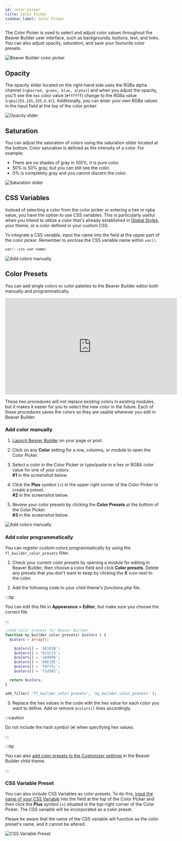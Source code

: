 ```yaml
---
id: color-picker
title: Color Picker
sidebar_label: Color Picker
---
```


The Color Picker is used to select and adjust color values throughout the Beaver Builder user interface, such as backgrounds, buttons, text, and links. You can also adjust opacity, saturation, and save your favourite color presets.

![Beaver Builder color picker](/img/beaver-builder/basics--color-picker--1.jpg)

## Opacity

The opacity slider located on the right-hand side uses the RGBa alpha channel (`rgba(red, green, blue, alpha)`) and when you adjust the opacity, you'll see the `hex` color value (`#ffffff`) change to the RGBa value (`rgba(255,255,255,0.8)`). Additionally, you can enter your own RGBa values in the input field at the top of the color picker.

![Opacity slider](/img/beaver-builder/basics--color-picker--2.jpg)

## Saturation

You can adjust the saturation of colors using the saturation slider located at the bottom. Color saturation is defined as the intensity of a color. For example:

- There are no shades of gray in 100%, it is pure color.
- 50% is 50% gray, but you can still see the color.
- 0% is completely gray and you cannot discern the color.

![Saturation slider](/img/beaver-builder/basics--color-picker--3.jpg)

## CSS Variables

Instead of selecting a color from the color picker or entering a hex or rgba value, you have the option to use CSS variables. This is particularly useful when you intend to utilize a color that's already established in [Global Styles](user-interface/global-styles.md#colors-tab), your theme, or a color defined in your custom CSS.

To integrate a CSS variable, input the name into the field at the upper part of the color picker. Remember to enclose the CSS variable name within `var()`.

```css
var(--css-var-name)
```

![Add colors manually](/img/beaver-builder/basics--color-picker--4.jpg)

## Color Presets

You can add single colors or color palettes to the Beaver Builder editor both
manually and programmatically.

<div className="embed-responsive">
  <iframe width="560" height="315" src="https://www.youtube-nocookie.com/embed/zN9h8GiYGU8" title="YouTube video player" frameBorder="0" allow="accelerometer; autoplay; clipboard-write; encrypted-media; gyroscope; picture-in-picture" allowFullScreen></iframe>
</div>

These two procedures will not replace existing colors in existing modules, but it makes it easier for you to select the new color in the future. Each of these procedures saves the colors so they are usable wherever you edit in Beaver Builder.

### Add color manually

1. [Launch Beaver Builder](getting-started/launch-builder.md) on your page or post.

2. Click on any **Color** setting for a row, columns, or module to open the Color Picker.

3. Select a color in the Color Picker or type/paste in a hex or RGBA color value for one of your colors.  
   **#1** in the screenshot below.

4. Click the **Plus** symbol (+) in the upper right corner of the Color Picker to create a preset.  
   **#2** in the screenshot below.

5. Review your color presets by clicking the **Color Presets** at the bottom of the Color Picker.  
   **#3** in the screenshot below.

![Add colors manually](/img/beaver-builder/basics--color-picker--5.jpg)

### Add color programmatically

You can register custom colors programmatically by using the `fl_builder_color_presets` filter.

1. Check your current color presets by opening a module for editing in Beaver Builder, then choose a color field and click **Color presets**. Delete any presets that you don't want to keep by clicking the **X** icon next to the color.

2. Add the following code to your child theme's _functions.php_ file.  
  
  :::tip

  You can edit this file in **Appearance > Editor**, but make sure you choose the correct file.

  :::

  ```php
  //Add color presets for Beaver Builder
  function my_builder_color_presets( $colors ) {
    $colors = array();

      $colors[] = '8E181B';
      $colors[] = 'D11C23';
      $colors[] = '1A4688';
      $colors[] = 'D6E1EE';
      $colors[] = 'fdfffc';
      $colors[] = 'f1d302';

    return $colors;
  }

  add_filter( 'fl_builder_color_presets', 'my_builder_color_presets' );
  ```

3. Replace the hex values in the code with the hex value for each color you want to define. Add or remove `$colors[]` lines accordingly.  
  
  :::caution

  Do not include the hash symbol (`#`) when specifying hex values.

  :::

  :::tip

  You can also [add color presets to the Customizer settings](/bb-theme/defaults-for-styles/colors/add-color-presets-to-customizer) in the Beaver Builder child theme.

  :::

### CSS Variable Preset

You can also include CSS Variables as color presets. To do this, [input the name of your CSS Variable](#css-variables) into the field at the top of the Color Picker and then click the **Plus** symbol (+) situated in the top-right corner of the Color Picker. The CSS variable will be incorporated as a color preset.

Please be aware that the name of the CSS variable will function as the color preset's name, and it cannot be altered.


![CSS Variable Preset](/img/beaver-builder/basics--color-picker--6.jpg)
